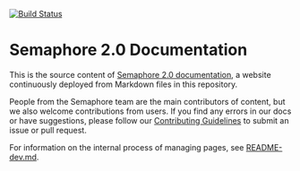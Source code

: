 [![Build Status](https://semaphore.semaphoreci.com/badges/docs.svg)](https://semaphore.semaphoreci.com/projects/docs)

# Semaphore 2.0 Documentation

This is the source content of [Semaphore 2.0 documentation][docs-website], a
website continuously deployed from Markdown files in this repository.

People from the Semaphore team are the main contributors of content, but we also welcome
contributions from users. If you find any errors in our docs or
have suggestions, please follow our [Contributing Guidelines](CONTRIBUTING.md) to
submit an issue or pull request.

For information on the internal process of managing pages, see
[README-dev.md](README-dev.md).

[docs-website]: https://docs.semaphoreci.com

